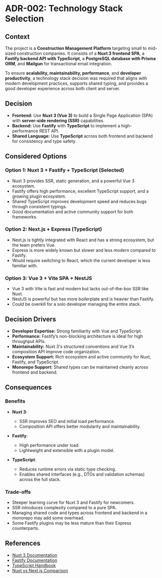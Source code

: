 # ADR-002: Technology Stack Selection

## Context

The project is a **Construction Management Platform** targeting small to mid-sized construction companies. It consists of a **Nuxt 3 frontend SPA**, a **Fastify backend API with TypeScript**, a **PostgreSQL database with Prisma ORM**, and **Mailgun** for transactional email integration.

To ensure **scalability, maintainability, performance**, and **developer productivity**, a technology stack decision was required that aligns with modern development practices, supports shared typing, and provides a good developer experience across both client and server.

## Decision

* **Frontend:** Use **Nuxt 3 (Vue 3)** to build a Single Page Application (SPA) with **server-side rendering (SSR)** capabilities.
* **Backend:** Use **Fastify** with **TypeScript** to implement a high-performance REST API.
* **Shared Language:** Use **TypeScript** across both frontend and backend for consistency and type safety.

## Considered Options

### Option 1: Nuxt 3 + Fastify + TypeScript (Selected)

* Nuxt 3 provides SSR, static generation, and a powerful Vue 3 ecosystem.
* Fastify offers high performance, excellent TypeScript support, and a growing plugin ecosystem.
* Shared TypeScript improves development speed and reduces bugs through consistent typings.
* Good documentation and active community support for both frameworks.

### Option 2: Next.js + Express (TypeScript)

* Next.js is tightly integrated with React and has a strong ecosystem, but the team prefers Vue.
* Express is more widely known but slower and less modern compared to Fastify.
* Would require switching to React, which the current developer is less familiar with.

### Option 3: Vue 3 + Vite SPA + NestJS

* Vue 3 with Vite is fast and modern but lacks out-of-the-box SSR like Nuxt.
* NestJS is powerful but has more boilerplate and is heavier than Fastify.
* Could be overkill for a solo developer managing the entire stack.

## Decision Drivers

* **Developer Expertise:** Strong familiarity with Vue and TypeScript.
* **Performance:** Fastify’s non-blocking architecture is ideal for high throughput APIs.
* **Maintainability:** Nuxt 3's structured conventions and Vue 3’s composition API improve code organization.
* **Ecosystem Support:** Rich ecosystem and active community for Nuxt, Fastify, and TypeScript.
* **Monorepo Support:** Shared types can be maintained cleanly across frontend and backend.

## Consequences

### Benefits

* **Nuxt 3**:

  * SSR improves SEO and initial load performance.
  * Composition API offers better modularity and maintainability.
* **Fastify**:

  * High performance under load.
  * Lightweight and extensible with a plugin model.
* **TypeScript**:

  * Reduces runtime errors via static type checking.
  * Enables shared interfaces (e.g., DTOs and validation schemas) across the full stack.

### Trade-offs

* Steeper learning curve for Nuxt 3 and Fastify for newcomers.
* SSR introduces complexity compared to a pure SPA.
* Managing shared code and types across frontend and backend in a monorepo may add some overhead.
* Some Fastify plugins may be less mature than their Express counterparts.

## References

* [Nuxt 3 Documentation](https://nuxt.com/docs)
* [Fastify Documentation](https://www.fastify.io/docs/latest/)
* [TypeScript Handbook](https://www.typescriptlang.org/docs/)
* [Nuxt vs Next.js Comparison](https://daily.dev/blog/nextjs-vs-nuxtjs-whats-best)
